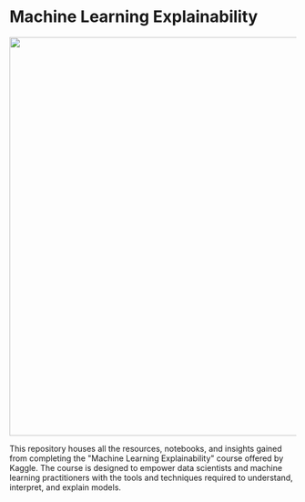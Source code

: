 # Machine Learning Explainability

<div align="center">
<img src="![__results___4_0](https://github.com/robsoncserafim/Machine_Learning_Explainability/assets/99512194/64f8355c-ea9f-4c18-bc4e-172e429e225b)" width="700px" />
</div>


This repository houses all the resources, notebooks, and insights gained from completing the "Machine Learning Explainability" course offered by Kaggle. The course is designed to empower data scientists and machine learning practitioners with the tools and techniques required to understand, interpret, and explain models.
